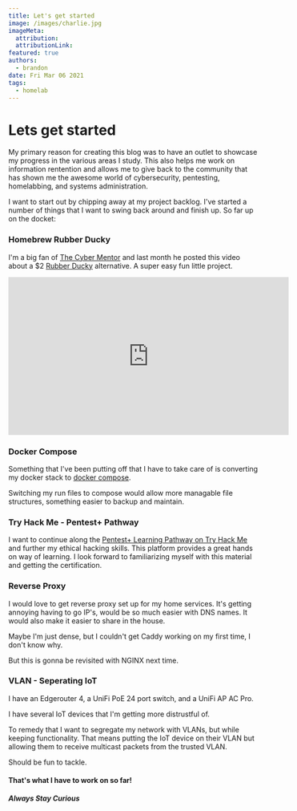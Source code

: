 ```yaml
---
title: Let's get started
image: /images/charlie.jpg
imageMeta:
  attribution:
  attributionLink:
featured: true
authors:
  - brandon
date: Fri Mar 06 2021
tags:
  - homelab
---
```


# Lets get started

My primary reason for creating this blog was to have an outlet to showcase my progress in the various areas I study. This also helps me work on information rentention and allows me to give back to the community that has shown me the awesome world of cybersecurity, pentesting, homelabbing, and systems administration. 

I want to start out by chipping away at my project backlog. I've started a number of things that I want to swing back around and finish up. So far up on the docket:

### Homebrew Rubber Ducky

I'm a big fan of [The Cyber Mentor](https://twitter.com/thecybermentor?s=21) and last month he posted this video about a $2 [Rubber Ducky](https://shop.hak5.org/collections/hotplug-attack-tools/products/usb-rubber-ducky-deluxe) alternative. A super easy fun little project.

 <iframe width="560" height="315" src="https://www.youtube.com/embed/uH-4btjE56E" frameborder="0" allow="accelerometer; autoplay; clipboard-write; encrypted-media; gyroscope; picture-in-picture" allowfullscreen></iframe>

### Docker Compose

Something that I've been putting off that I have to take care of is converting my docker stack to [docker compose](https://docs.docker.com/compose/). 

Switching my run files to compose would allow more managable file structures, something easier to backup and maintain.

### Try Hack Me - Pentest+ Pathway

I want to continue along the [Pentest+ Learning Pathway on Try Hack Me](https://tryhackme.com/path/outline/pentestplus) and further my ethical hacking skills. This platform provides a great hands on way of learning. I look forward to familiarizing myself with this material and getting the certification.

### Reverse Proxy

I would love to get reverse proxy set up for my home services. It's getting annoying having to go IP's, would be so much easier with DNS names. It would also make it easier to share in the house.

Maybe I'm just dense, but I couldn't get Caddy working on my first time, I don't know why.

But this is gonna be revisited with NGINX next time.

### VLAN - Seperating IoT

I have an Edgerouter 4, a UniFi PoE 24 port switch, and a UniFi AP AC Pro.

I have several IoT devices that I'm getting more distrustful of.

To remedy that I want to segregate my network with VLANs, but while keeping functionality. That means putting the IoT device on their VLAN but allowing them to receive multicast packets from the trusted VLAN. 

Should be fun to tackle.



#### That's what I have to work on so far!

***Always Stay Curious***